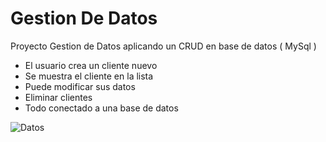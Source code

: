 # Gestion De Datos
Proyecto Gestion de Datos aplicando un CRUD en base de datos ( MySql )
* El usuario crea un cliente nuevo
* Se muestra el cliente en la lista 
* Puede modificar sus datos 
* Eliminar clientes 
* Todo conectado a una base de datos 

![Datos](https://user-images.githubusercontent.com/85655940/199609281-98fe0f1d-4a12-45b9-9a7b-e52b5e2dfab8.png)

